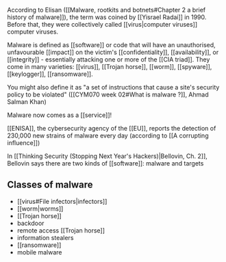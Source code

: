 According to Elisan ([[Malware, rootkits and botnets#Chapter 2 a brief history of malware]]), the term was coined by [[Yisrael Radai]] in 1990. Before that, they were collectively called [[virus|computer viruses]] computer viruses.

Malware is defined as [[software]] or code that will have an unauthorised, unfavourable [[impact]] on the victim's [[confidentiality]], [[availability]], or [[integrity]] - essentially attacking one or more of the [[CIA triad]]. They come in many varieties: [[virus]], [[Trojan horse]], [[worm]], [[spyware]], [[keylogger]], [[ransomware]].

You might also define it as "a set of instructions that cause a site's security policy to be violated" ([[CYM070 week 02#What is malware ?]], Ahmad Salman Khan)

Malware now comes as a [[service]]!

[[ENISA]], the cybersecurity agency of the [[EU]], reports the detection of 230,000 new strains of malware every day (according to [[A corrupting influence]])

In [[Thinking Security (Stopping Next Year's Hackers)|Bellovin, Ch. 2]], Bellovin says there are two kinds of [[software]]: malware and targets

## Classes of malware

- [[virus#File infectors|infectors]]
- [[worm|worms]]
- [[Trojan horse]]
- backdoor
- remote access [[Trojan horse]]
- information stealers
- [[ransomware]]
- mobile malware